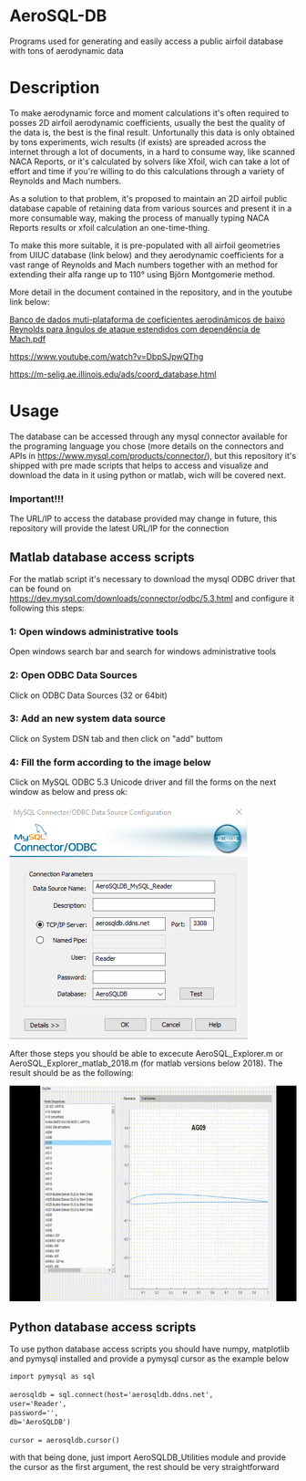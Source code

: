 # AeroSQL-DB
  Programs used for generating and easily access a public airfoil database with tons of aerodynamic data

<h1>Description</h1>

  To make aerodynamic force and moment calculations it's often required to posses 2D airfoil aerodynamic coefficients, usually the best the quality of the data is, the best is the 
final result. Unfortunally this data is only obtained by tons experiments, wich results (if exists) are spreaded across the internet through a lot of documents, in a hard to consume 
way, like scanned NACA Reports, or it's calculated by solvers like Xfoil, wich can take a lot of effort and time if you're willing to do this calculations through a variety of Reynolds
and Mach numbers.

 As a solution to that problem, it's proposed to maintain an 2D airfoil public database capable of retaining data from various sources and present it in a more consumable way, making the process of manually typing NACA Reports results or xfoil calculation an one-time-thing.
 
 To make this more suitable, it is pre-populated with all airfoil geometries from UIUC database (link below) and they aerodynamic coefficients for a vast range of Reynolds and Mach numbers
 together with an method for extending their alfa range up to 110° using Björn Montgomerie method.
 
 More detail in the document contained in the repository, and in the youtube link below:
 
 [Banco de dados muti-plataforma de coeficientes aerodinâmicos de baixo Reynolds para ângulos de ataque estendidos com dependência de Mach.pdf](./docs/Banco_de_dados_muti-plataforma_de_coeficientes_aerodinâmicos_de_baixo_Reynolds_para_ângulos_de_ataque_estendidos_com_dependência_de_Mach.pdf)
 
 https://www.youtube.com/watch?v=DbpSJpwQThg
 
 https://m-selig.ae.illinois.edu/ads/coord_database.html

<h1>Usage</h1>

The database can be accessed through any mysql connector available for the programing language you chose (more details on the connectors and APIs in https://www.mysql.com/products/connector/), 
but this repository it's shipped with pre made scripts that helps to access and visualize and download the data in it using python or matlab, wich will be covered next.

<h3>Important!!!</h3>

The URL/IP to access the database provided may change in future, this repository will provide the latest URL/IP for the connection

<h2>Matlab database access scripts</h2>

For the matlab script it's necessary to download the mysql ODBC driver that can be found on https://dev.mysql.com/downloads/connector/odbc/5.3.html and configure it following this steps:

<h3>1: Open windows administrative tools</h3>

Open windows search bar and search for windows administrative tools

<h3>2: Open ODBC Data Sources </h3>

Click on ODBC Data Sources (32 or 64bit)

<h3>3: Add an new system data source</h3>

Click on System DSN tab and then click on "add" buttom

<h3>4: Fill the form according to the image below</h3>

Click on MySQL ODBC 5.3 Unicode driver and fill the forms on the next window as below and press ok:

<img src="./docs/MySQL_connector_information.png"/>

After those steps you should be able to excecute AeroSQL_Explorer.m or AeroSQL_Explorer_matlab_2018.m (for matlab versions below 2018). The result should be as the following:

<img src="./docs/AeroSQL_explorer_example.gif"/>

<h2> Python database access scripts </h2>

To use python database access scripts you should have numpy, matplotlib and pymysql installed and provide a pymysql cursor as the example below

```
import pymysql as sql

aerosqldb = sql.connect(host='aerosqldb.ddns.net',
user='Reader',
password='',
db='AeroSQLDB')

cursor = aerosqldb.cursor()
```

with that being done, just import AeroSQLDB_Utilities module and provide the cursor as the first argument, the rest should be very straightforward
